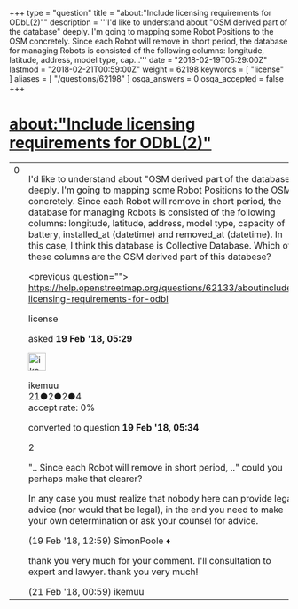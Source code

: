 +++
type = "question"
title = "about:&quot;Include licensing requirements for ODbL(2)&quot;"
description = '''I&#x27;d like to understand about &quot;OSM derived part of the database&quot; deeply. I&#x27;m going to mapping some Robot Positions to the OSM concretely. Since each Robot will remove in short period, the database for managing Robots is consisted of the following columns: longitude, latitude, address, model type, cap...'''
date = "2018-02-19T05:29:00Z"
lastmod = "2018-02-21T00:59:00Z"
weight = 62198
keywords = [ "license" ]
aliases = [ "/questions/62198" ]
osqa_answers = 0
osqa_accepted = false
+++

<div class="headNormal">

# [about:"Include licensing requirements for ODbL(2)"](/questions/62198/aboutinclude-licensing-requirements-for-odbl2)

</div>

<div id="main-body">

<div id="askform">

<table id="question-table" style="width:100%;">
<colgroup>
<col style="width: 50%" />
<col style="width: 50%" />
</colgroup>
<tbody>
<tr>
<td style="width: 30px; vertical-align: top"><div class="vote-buttons">
<span id="post-62198-upvote" class="ajax-command post-vote up" rel="nofollow" title="I like this post (click again to cancel)"> </span>
<div id="post-62198-score" class="post-score" title="current number of votes">
0
</div>
<span id="post-62198-downvote" class="ajax-command post-vote down" rel="nofollow" title="I dont like this post (click again to cancel)"> </span> <span id="favorite-mark" class="ajax-command favorite-mark" rel="nofollow" title="mark/unmark this question as favorite (click again to cancel)"> </span>
<div id="favorite-count" class="favorite-count">
&#10;</div>
</div></td>
<td><div id="item-right">
<div class="question-body">
<p>I'd like to understand about "OSM derived part of the database" deeply. I'm going to mapping some Robot Positions to the OSM concretely. Since each Robot will remove in short period, the database for managing Robots is consisted of the following columns: longitude, latitude, address, model type, capacity of battery, installed_at (datetime) and removed_at (datetime). In this case, I think this database is Collective Database. Which of these columns are the OSM derived part of this databese?</p>
<p>&lt;previous question=""&gt; <a href="/questions/62133/aboutinclude-licensing-requirements-for-odbl">https://help.openstreetmap.org/questions/62133/aboutinclude-licensing-requirements-for-odbl</a></p>
</div>
<div id="question-tags" class="tags-container tags">
<span class="post-tag tag-link-license" rel="tag" title="see questions tagged &#39;license&#39;">license</span>
</div>
<div id="question-controls" class="post-controls">
&#10;</div>
<div class="post-update-info-container">
<div class="post-update-info post-update-info-user">
<p>asked <strong>19 Feb '18, 05:29</strong></p>
<img src="https://secure.gravatar.com/avatar/9ff6eea5e94211092b4ea0a11b59e020?s=32&amp;d=identicon&amp;r=g" class="gravatar" width="32" height="32" alt="ikemuu&#39;s gravatar image" />
<p><span>ikemuu</span><br />
<span class="score" title="21 reputation points">21</span><span title="2 badges"><span class="badge1">●</span><span class="badgecount">2</span></span><span title="2 badges"><span class="silver">●</span><span class="badgecount">2</span></span><span title="4 badges"><span class="bronze">●</span><span class="badgecount">4</span></span><br />
<span class="accept_rate" title="Rate of the user&#39;s accepted answers">accept rate:</span> <span title="ikemuu has no accepted answers">0%</span></p>
</div>
<div class="post-update-info post-update-info-edited">
<p><span> converted to question <strong>19 Feb '18, 05:34</strong> </span></p>
</div>
</div>
<div id="comments-container-62198" class="comments-container">
<span id="62210"></span>
<div id="comment-62210" class="comment">
<div id="post-62210-score" class="comment-score">
2
</div>
<div class="comment-text">
<p>".. Since each Robot will remove in short period, .." could you perhaps make that clearer?</p>
<p>In any case you must realize that nobody here can provide legal advice (nor would that be legal), in the end you need to make your own determination or ask your counsel for advice.</p>
</div>
<div id="comment-62210-info" class="comment-info">
<span class="comment-age">(19 Feb '18, 12:59)</span> <span class="comment-user userinfo">SimonPoole ♦</span>
</div>
</div>
<span id="62234"></span>
<div id="comment-62234" class="comment">
<div id="post-62234-score" class="comment-score">
&#10;</div>
<div class="comment-text">
<p>thank you very much for your comment. I'll consultation to expert and lawyer. thank you very much!</p>
</div>
<div id="comment-62234-info" class="comment-info">
<span class="comment-age">(21 Feb '18, 00:59)</span> <span class="comment-user userinfo">ikemuu</span>
</div>
</div>
</div>
<div id="comment-tools-62198" class="comment-tools">
&#10;</div>
<div class="clear">
&#10;</div>
<div id="comment-62198-form-container" class="comment-form-container">
&#10;</div>
<div class="clear">
&#10;</div>
</div></td>
</tr>
</tbody>
</table>

</div>

</div>

